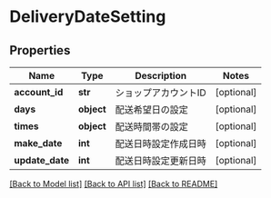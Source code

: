 # DeliveryDateSetting

## Properties
Name | Type | Description | Notes
------------ | ------------- | ------------- | -------------
**account_id** | **str** | ショップアカウントID | [optional] 
**days** | **object** | 配送希望日の設定 | [optional] 
**times** | **object** | 配送時間帯の設定 | [optional] 
**make_date** | **int** | 配送日時設定作成日時 | [optional] 
**update_date** | **int** | 配送日時設定更新日時 | [optional] 

[[Back to Model list]](../README.md#documentation-for-models) [[Back to API list]](../README.md#documentation-for-api-endpoints) [[Back to README]](../README.md)


